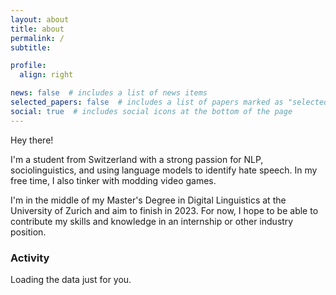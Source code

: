 ```yaml
---
layout: about
title: about
permalink: /
subtitle:

profile:
  align: right

news: false  # includes a list of news items
selected_papers: false  # includes a list of papers marked as "selected={true}"
social: true  # includes social icons at the bottom of the page
---
```


Hey there!

I'm a student from Switzerland with a strong passion for NLP, sociolinguistics, and using language models to identify hate speech. In my free time, I also tinker with modding video games.

I'm in the middle of my Master's Degree in Digital Linguistics at the University of Zurich and aim to finish in 2023. For now, I hope to be able to contribute my skills and knowledge in an internship or other industry position.

### Activity

<!-- Github activity calendar -->
<script src="/assets/js/github-calendar.min.js"></script>

<!-- Prepare a container for your calendar. -->
<div class="calendar">
    Loading the data just for you.
</div>

<script>
    GitHubCalendar(".calendar", "tinyhoot");
</script>

